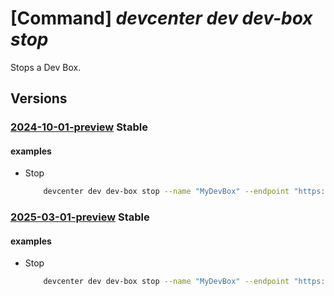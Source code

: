 # [Command] _devcenter dev dev-box stop_

Stops a Dev Box.

## Versions

### [2024-10-01-preview](/Resources/data-plane/microsoft.devcenter/L3Byb2plY3RzL3t9L3VzZXJzL3t9L2RldmJveGVzL3t9OnN0b3A=/2024-10-01-preview.xml) **Stable**

<!-- data-plane:microsoft.devcenter /projects/{}/users/{}/devboxes/{}:stop 2024-10-01-preview -->

#### examples

- Stop
    ```bash
        devcenter dev dev-box stop --name "MyDevBox" --endpoint "https://8a40af38-3b4c-4672-a6a4-5e964b1870ed-contosodevcenter.centralus.devcenter.azure.com/" --project-name "DevProject" --user-id "00000000-0000-0000-0000-000000000000"
    ```

### [2025-03-01-preview](/Resources/data-plane/microsoft.devcenter/L3Byb2plY3RzL3t9L3VzZXJzL3t9L2RldmJveGVzL3t9OnN0b3A=/2025-03-01-preview.xml) **Stable**

<!-- data-plane:microsoft.devcenter /projects/{}/users/{}/devboxes/{}:stop 2025-03-01-preview -->

#### examples

- Stop
    ```bash
        devcenter dev dev-box stop --name "MyDevBox" --endpoint "https://8a40af38-3b4c-4672-a6a4-5e964b1870ed-contosodevcenter.centralus.devcenter.azure.com/" --project-name "DevProject" --user-id "00000000-0000-0000-0000-000000000000"
    ```
